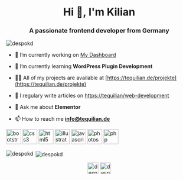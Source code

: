 <h1 align="center">Hi 👋, I'm Kilian</h1>
<h3 align="center">A passionate frontend developer from Germany</h3>

<p align="left"> <img src="https://komarev.com/ghpvc/?username=despokd" alt="despokd" /> </p>

- 🔭 I’m currently working on [My Dashboard](https://github.com/despokd/dashboard_kd)

- 🌱 I’m currently learning **WordPress Plugin Development**

- 👨‍💻 All of my projects are available at [https://tequilian.de/projekte](https://tequilian.de/projekte)

- 📝 I regulary write articles on [https://tequilian/web-development](https://tequilian/web-development)

- 💬 Ask me about **Elementor**

- 📫 How to reach me **info@tequilian.de**

<p align="left"><img src="https://devicons.github.io/devicon/devicon.git/icons/bootstrap/bootstrap-plain.svg" alt="bootstrap" width="40" height="40"/> <img src="https://devicons.github.io/devicon/devicon.git/icons/css3/css3-original-wordmark.svg" alt="css3" width="40" height="40"/> <img src="https://devicons.github.io/devicon/devicon.git/icons/html5/html5-original-wordmark.svg" alt="html5" width="40" height="40"/> <img src="https://www.vectorlogo.zone/logos/adobe_illustrator/adobe_illustrator-icon.svg" alt="illustrator" width="40" height="40"/> <img src="https://devicons.github.io/devicon/devicon.git/icons/javascript/javascript-original.svg" alt="javascript" width="40" height="40"/> <img src="https://devicons.github.io/devicon/devicon.git/icons/photoshop/photoshop-plain.svg" alt="photoshop" width="40" height="40"/> <img src="https://devicons.github.io/devicon/devicon.git/icons/php/php-original.svg" alt="php" width="40" height="40"/></p><p><img align="left" src="https://github-readme-stats.vercel.app/api/top-langs/?username=despokd&layout=compact&hide=html" alt="despokd" /></p>

<p>&nbsp;<img align="center" src="https://github-readme-stats.vercel.app/api?username=despokd&show_icons=true" alt="despokd" /></p>

<p align="center">
<a href="https://codepen.io/despokd" target="blank"><img align="center" src="https://cdn.jsdelivr.net/npm/simple-icons@3.0.1/icons/codepen.svg" alt="despokd" height="30" width="30" /></a>
<a href="https://stackoverflow.com/users/despokd" target="blank"><img align="center" src="https://cdn.jsdelivr.net/npm/simple-icons@3.0.1/icons/stackoverflow.svg" alt="despokd" height="30" width="30" /></a>
</p>
